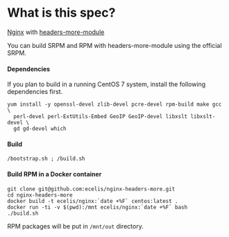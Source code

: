 # What is this spec?

[Nginx](http://nginx.org) with [headers-more-module](http://wiki.nginx.org/NginxHttpHeadersMoreModule)

You can build SRPM and RPM with headers-more-module using the official SRPM.


#### Dependencies

If you plan to build in a running CentOS 7 system, install the following
dependencies first.


    yum install -y openssl-devel zlib-devel pcre-devel rpm-build make gcc \
      perl-devel perl-ExtUtils-Embed GeoIP GeoIP-devel libxslt libxslt-devel \
      gd gd-devel which

#### Build


    /bootstrap.sh ; /build.sh


#### Build RPM in a Docker container


    git clone git@github.com:ecelis/nginx-headers-more.git
    cd nginx-headers-more
    docker build -t ecelis/nginx:`date +%F` centos:latest .
    docker run -ti -v $(pwd):/mnt ecelis/nginx:`date +%F` bash
    ./build.sh


RPM packages will be put in `/mnt/out` directory.

